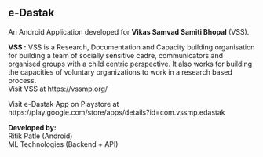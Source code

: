 <h2>e-Dastak</h2>
<p>
An Android Application developed for <b>Vikas Samvad Samiti Bhopal</b> (VSS).
</p>
<p>
<b>VSS :</b> VSS is a Research, Documentation and Capacity building organisation for building a team of socially sensitive cadre, communicators and organised groups with a child centric perspective. It also works for building the capacities of voluntary organizations to work in a research based process.</br>
Visit VSS at https://vssmp.org/<p>

<p>
Visit e-Dastak App on Playstore at https://play.google.com/store/apps/details?id=com.vssmp.edastak
</p>

<p>
<b>Developed by:</b></br>
Ritik Patle (Android)</br>
ML Technologies (Backend + API)</p>
